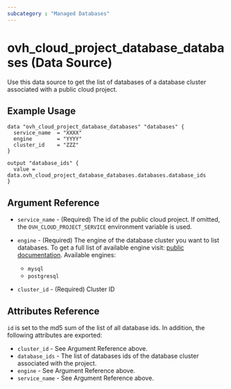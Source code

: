 ```yaml
---
subcategory : "Managed Databases"
---
```


# ovh_cloud_project_database_databases (Data Source)

Use this data source to get the list of databases of a database cluster associated with a public cloud project.

## Example Usage

```hcl
data "ovh_cloud_project_database_databases" "databases" {
  service_name  = "XXXX"
  engine        = "YYYY"
  cluster_id    = "ZZZ"
}

output "database_ids" {
  value = data.ovh_cloud_project_database_databases.databases.database_ids
}
```

## Argument Reference

* `service_name` - (Required) The id of the public cloud project. If omitted,
  the `OVH_CLOUD_PROJECT_SERVICE` environment variable is used.

* `engine` - (Required) The engine of the database cluster you want to list databases. To get a full list of available engine visit:
[public documentation](https://docs.ovh.com/gb/en/publiccloud/databases).
Available engines:
  * `mysql`
  * `postgresql`

* `cluster_id` - (Required) Cluster ID

## Attributes Reference

`id` is set to the md5 sum of the list of all database ids. In addition,
the following attributes are exported:

* `cluster_id` - See Argument Reference above.
* `database_ids` - The list of databases ids of the database cluster associated with the project.
* `engine` - See Argument Reference above.
* `service_name` - See Argument Reference above.
